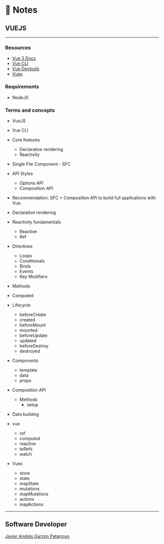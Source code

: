 # :memo: Notes
## VUEJS
- - -
### Resources
* [Vue 3 Docs](https://vuejs.org/guide/introduction.html)
* [Vue CLI](https://cli.vuejs.org/)
* [Vue Devtools](https://devtools.vuejs.org/)
* [Vuex](https://vuex.vuejs.org/)
### Requirements
* NodeJS
### Terms and concepts
* VueJS
* Vue CLI
* Core features
  - Declarative rendering
  - Reactivity
* Single File Component - SFC
* API Styles
  - Options API
  - Composition API
* Recommendation: SFC + Composition API to build full applications with Vue.
* Declarative rendering
* Reactivity fundamentals
  - Reactive
  - Ref

* Directives
  - Loops
  - Conditionals
  - Binds
  - Events
  - Key Modifiers

* Methods
* Computed

* Lifecycle
  - beforeCreate
  - created
  - beforeMount
  - mounted
  - beforeUpdate
  - updated
  - beforeDestroy
  - destroyed

* Components
  - template
  - data
  - props

* Composition API
  * Methods
    - setup

* Data building

* vue
  - ref
  - computed
  - reactive
  - toRefs
  - watch

* Vuex
  - store
  - state
  - mapState
  - mutations
  - mapMutations
  - actions
  - mapActions
- - -
## Software Developer
[Javier Andrés Garzón Patarroyo](https://javierandresgp.com)
